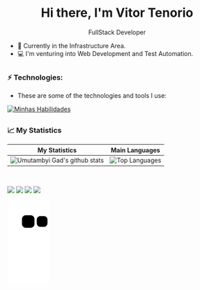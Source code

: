 <h1 align='center'>
  Hi there, I'm Vitor Tenorio
  <br/>
</h1>
<p align='center'>
  FullStack Developer
</p>
  
- 👀 Currently in the Infrastructure Area.
- 💻 I'm venturing into Web Development and Test Automation.

##   
### ⚡ Technologies:
- These are some of the technologies and tools I use:

[![Minhas Habilidades](https://skillicons.dev/icons?i=html,css,js,ts,react,nextjs,nodejs,selenium,ruby,c#,dot-net
)](https://skillicons.dev)

##
### 📈 My Statistics

| My Statistics                                                                                                                                                           | Main Languages                                                                                                                                                                     |
| ------------------------------------------------------------------------------------------------------------------------------------------------------------------------ | ---------------------------------------------------------------------------------------------------------------------------------------------------------------------------------- |
| ![Umutambyi Gad's github stats](https://github-readme-stats.vercel.app/api?username=VitorTenor&show_icons=true&hide_border=true&count_private=true&theme=jolly) | ![Top Languages](https://github-readme-stats.vercel.app/api/top-langs/?username=VitorTenor&langs_count=10&count_private=true&hide_border=true&theme=jolly&layout=compact) |

##   

<br>
<div> 
  <a href="https://www.facebook.com/vtlima46//" target="_blank"><img src="https://img.shields.io/badge/Facebook-1877F2?style=for-the-badge&logo=facebook&logoColor=white=white" target="_blank"></a>
  <a href="https://instagram.com/vitortenorio_" target="_blank"><img src="https://img.shields.io/badge/-Instagram-%23E4405F?style=for-the-badge&logo=instagram&logoColor=white" target="_blank"></a>
  <a href = "mailto:vitortenorio35@gmail.com"><img src="https://img.shields.io/badge/-Gmail-%23333?style=for-the-badge&logo=gmail&logoColor=white" target="_blank"></a>
  <a href="https://www.linkedin.com/in/vitortelima/" target="_blank"><img src="https://img.shields.io/badge/-LinkedIn-%230077B5?style=for-the-badge&logo=linkedin&logoColor=white" target="_blank"></a> 
 
  ![Snake animation](https://github.com/rafaballerini/rafaballerini/blob/output/github-contribution-grid-snake.svg)
 
</div>

